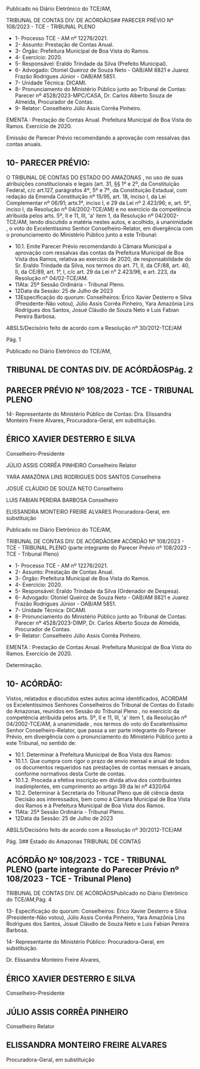 Publicado  no  Diário  Eletrônico do TCE/AM,

TRIBUNAL DE CONTAS DIV. DE ACÓRDÃOS## PARECER PRÉVIO Nº 108/2023 - TCE - TRIBUNAL PLENO

- 1- Processo TCE - AM nº 12276/2021.
- 2- Assunto: Prestação de Contas Anual.
- 3- Órgão: Prefeitura Municipal de Boa Vista do Ramos.
- 4- Exercício: 2020.
- 5- Responsável: Eraldo Trindade da Silva (Prefeito Municipal).
- 6- Advogado: Otoniel  Queiroz  de  Souza  Neto  -  OAB/AM  8821  e  Juarez  Frazão Rodrigues Júnior - OAB/AM 5851.
- 7- Unidade Técnica: DICAMI.
- 8- Pronunciamento  do  Ministério  Público  junto  ao  Tribunal  de  Contas: Parecer  nº 4528/2023-MPC/CASA, Dr. Carlos Alberto Souza de Almeida, Procurador de Contas.
- 9- Relator: Conselheiro Júlio Assis Corrêa Pinheiro.

EMENTA :  Prestação  de  Contas  Anual.    Prefeitura Municipal  de  Boa  Vista  do  Ramos.    Exercício  de 2020.

Emissão de Parecer Prévio recomendando a aprovação com ressalvas das contas anuais.

## 10-  PARECER PRÉVIO:

O  TRIBUNAL  DE  CONTAS  DO  ESTADO  DO  AMAZONAS ,  no  uso  de  suas atribuições  constitucionais  e  legais  (art.  31,  §§  1º  e  2º,  da  Constituição  Federal,  c/c art.127,  parágrafos  4º,  5º  e  7º,  da  Constituição  Estadual,  com  redação  da  Emenda Constituição nº 15/95, art. 18, inciso I, da Lei Complementar nº 06/91; arts.1º, inciso I, e 29  da  Lei  nº  2.423/96;  e,  art.  5º,  inciso  I,  da  Resolução  nº  04/2002-TCE/AM)  e  no exercício da competência atribuída pelos arts. 5º, II e 11, III, 'a' item 1, da Resolução nº 04/2002-TCE/AM, tendo discutido a matéria nestes autos, e acolhido, à unanimidade , o voto do Excelentíssimo Senhor Conselheiro-Relator, em divergência com o pronunciamento do Ministério Público junto a este Tribunal:

- 10.1. Emite  Parecer  Prévio  recomendando  à  Câmara  Municipal  a aprovação com ressalvas das contas da Prefeitura Municipal de Boa Vista dos Ramos, relativa ao exercício de 2020, de responsabilidade do Sr. Eraldo Trindade da Silva, nos termos do art. 71, II, da CF/88, art. 40, II, da CE/89, art. 1°, I, c/c art. 29 da Lei n° 2.423/96, e art. 223, da Resolução n° 04/02-TCE/AM.
- 11Ata: 25ª Sessão Ordinária - Tribunal Pleno.
- 12Data da Sessão: 25 de Julho de 2023
- 13Especificação do quorum: Conselheiros: Érico Xavier Desterro e Silva (Presidente-Não  votou),  Júlio  Assis  Corrêa  Pinheiro,  Yara  Amazônia  Lins  Rodrigues dos Santos, Josué Cláudio de Souza Neto e Luis Fabian Pereira Barbosa.

ABSLS/Decisório feito de acordo com a Resolução nº 30/2012-TCE/AM

Pág. 1

Publicado  no  Diário  Eletrônico do TCE/AM,

## TRIBUNAL DE CONTAS DIV. DE ACÓRDÃOSPág. 2

## PARECER PRÉVIO Nº 108/2023 - TCE - TRIBUNAL PLENO

14-  Representante do Ministério Público de Contas: Dra. Elissandra Monteiro Freire Alvares, Procuradora-Geral, em substituição.

## ÉRICO XAVIER DESTERRO E SILVA

Conselheiro-Presidente

JÚLIO ASSIS CORRÊA PINHEIRO Conselheiro Relator

YARA AMAZÔNIA LINS RODRIGUES DOS SANTOS Conselheira

JOSUÉ CLÁUDIO DE SOUZA NETO Conselheiro

LUIS FABIAN PEREIRA BARBOSA Conselheiro

ELISSANDRA MONTEIRO FREIRE ALVARES Procuradora-Geral, em substituição

Publicado  no  Diário  Eletrônico do TCE/AM,

TRIBUNAL DE CONTAS DIV. DE ACÓRDÃOS## ACÓRDÃO Nº 108/2023 - TCE - TRIBUNAL PLENO (parte integrante do Parecer Prévio nº 108/2023 - TCE - Tribunal Pleno)

- 1- Processo TCE - AM nº 12276/2021.
- 2- Assunto: Prestação de Contas Anual.
- 3- Órgão: Prefeitura Municipal de Boa Vista do Ramos.
- 4- Exercício: 2020.
- 5- Responsável: Eraldo Trindade da Silva (Ordenador de Despesa).
- 6- Advogado: Otoniel  Queiroz  de  Souza  Neto  -  OAB/AM  8821  e  Juarez  Frazão Rodrigues Júnior - OAB/AM 5851.
- 7- Unidade Técnica: DICAMI.
- 8- Pronunciamento  do  Ministério  Público  junto  ao  Tribunal  de  Contas: Parecer  nº 4528/2023-DIMP, Dr. Carlos Alberto Souza de Almeida, Procurador de Contas.
- 9- Relator: Conselheiro Júlio Assis Corrêa Pinheiro.

EMENTA :  Prestação  de  Contas  Anual.    Prefeitura Municipal  de  Boa  Vista  do  Ramos.  Exercício  de 2020.

Determinação.

## 10-  ACÓRDÃO:

Vistos, relatados e discutidos estes autos acima identificados, ACORDAM os Excelentíssimos Senhores Conselheiros do Tribunal de Contas do Estado do Amazonas, reunidos em Sessão do Tribunal Pleno , no exercício da competência atribuída pelos arts. 5º, II e 11, III, 'a' item 1, da Resolução nº 04/2002-TCE/AM, à unanimidade , nos termos do voto do Excelentíssimo Senhor Conselheiro-Relator, que passa a ser parte integrante do Parecer Prévio, em divergência com o pronunciamento do Ministério Público junto a este Tribunal, no sentido de:

- 10.1. Determinar à Prefeitura Municipal de Boa Vista dos Ramos:
- 10.1.1.  Que cumpra com rigor o prazo de envio mensal e anual de todos os documentos requeridos nas prestações de contas mensais  e  anuais,  conforme  normativos  desta  Corte  de contas.
- 10.1.2.  Proceda a efetiva inscrição em dívida ativa dos contribuintes  inadimplentes,  em  cumprimento  ao  artigo  39 da lei nº 4320/64
- 10.2. Determinar à  Secretaria  do  Tribunal  Pleno  que  dê  ciência  desta Decisão aos interessados, bem como à Câmara Municipal de Boa Vista dos Ramos e à Prefeitura Municipal de Boa Vista dos Ramos.
- 11Ata: 25ª Sessão Ordinária - Tribunal Pleno.
- 12Data da Sessão: 25 de Julho de 2023

ABSLS/Decisório feito de acordo com a Resolução nº 30/2012-TCE/AM

Pág. 3## Estado do Amazonas TRIBUNAL DE CONTAS

## ACÓRDÃO Nº 108/2023 - TCE - TRIBUNAL PLENO (parte integrante do Parecer Prévio nº 108/2023 - TCE - Tribunal Pleno)

TRIBUNAL DE CONTAS DIV. DE ACÓRDÃOSPublicado  no  Diário  Eletrônico do TCE/AM,Pág. 4

13- Especificação do quorum: Conselheiros: Érico Xavier Desterro e Silva (Presidente-Não  votou),  Júlio  Assis  Corrêa  Pinheiro,  Yara  Amazônia  Lins  Rodrigues dos Santos, Josué Cláudio de Souza Neto e Luis Fabian Pereira Barbosa.

14-  Representante do Ministério Público: Procuradora-Geral, em substituição.

Dr. Elissandra Monteiro Freire Alvares,

## ÉRICO XAVIER DESTERRO E SILVA

Conselheiro-Presidente

## JÚLIO ASSIS CORRÊA PINHEIRO

Conselheiro Relator

## ELISSANDRA MONTEIRO FREIRE ALVARES

Procuradora-Geral, em substituição
